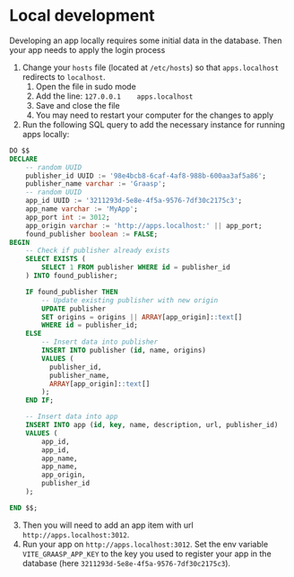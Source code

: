 # Local development

Developing an app locally requires some initial data in the database. Then your app needs to apply the login process

1. Change your `hosts` file (located at `/etc/hosts`) so that `apps.localhost` redirects to `localhost`.
    1. Open the file in sudo mode
    2. Add the line: `127.0.0.1    apps.localhost`
    3. Save and close the file
    4. You may need to restart your computer for the changes to apply
3. Run the following SQL query to add the necessary instance for running apps locally:

```sql
DO $$
DECLARE
    -- random UUID
    publisher_id UUID := '98e4bcb8-6caf-4af8-988b-600aa3af5a86';
    publisher_name varchar := 'Graasp';
    -- random UUID
    app_id UUID := '3211293d-5e8e-4f5a-9576-7df30c2175c3';
    app_name varchar := 'MyApp';
    app_port int := 3012;
    app_origin varchar := 'http://apps.localhost:' || app_port;
    found_publisher boolean := FALSE;
BEGIN
    -- Check if publisher already exists
    SELECT EXISTS (
        SELECT 1 FROM publisher WHERE id = publisher_id
    ) INTO found_publisher;

    IF found_publisher THEN
        -- Update existing publisher with new origin
        UPDATE publisher
        SET origins = origins || ARRAY[app_origin]::text[]
        WHERE id = publisher_id;
    ELSE
        -- Insert data into publisher
        INSERT INTO publisher (id, name, origins)
        VALUES (
          publisher_id,
          publisher_name,
          ARRAY[app_origin]::text[]
        );
    END IF;

    -- Insert data into app
    INSERT INTO app (id, key, name, description, url, publisher_id)
    VALUES (
        app_id,
        app_id,
        app_name,
        app_name,
        app_origin,
        publisher_id
    );

END $$;
```

3. Then you will need to add an app item with url `http://apps.localhost:3012`.
4. Run your app on `http://apps.localhost:3012`. Set the env variable `VITE_GRAASP_APP_KEY` to the key you used to register your app in the database (here `3211293d-5e8e-4f5a-9576-7df30c2175c3`).
